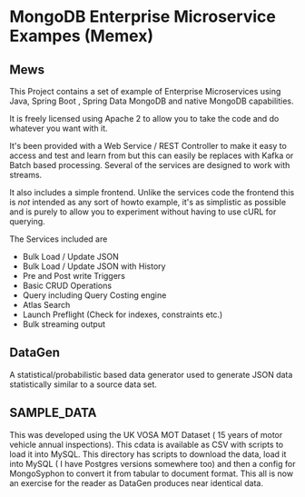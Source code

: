# MongoDB Enterprise Microservice Exampes (Memex)

## Mews

This Project contains a set of example of Enterprise
Microservices using Java, Spring Boot , Spring Data MongoDB and
native MongoDB capabilities.

It is freely licensed using Apache 2 to allow you to take the code and
do whatever you want with it.

It's been provided with a Web Service / REST Controller to
make it easy to access and test and learn from but this can easily be replaces with
Kafka or Batch based processing. Several of the services
are designed to work with streams.

It also includes a simple frontend. Unlike the services code the frontend this is _not_ intended as any sort of howto
example, it's as simplistic as possible and is purely to allow you to experiment
without having
to use cURL for querying.

The Services included are

* Bulk Load / Update JSON
* Bulk Load / Update JSON with History
* Pre and Post write Triggers
* Basic CRUD Operations
* Query including Query Costing engine
* Atlas Search
* Launch Preflight (Check for indexes, constraints etc.)
* Bulk streaming output

## DataGen

A statistical/probabilistic based data generator used to generate
JSON data statistically similar to a source data set.

## SAMPLE_DATA

This was developed using the UK VOSA MOT Dataset ( 15 years
of motor vehicle annual inspections). This cdata is available
as CSV with scripts to load it into MySQL. This directory has
scripts to download the data, load it into MySQL ( I have Postgres
versions somewhere too) and then a config for MongoSyphon to
convert it from tabular to document format. This all is now an
exercise for the reader as DataGen produces near identical data.

